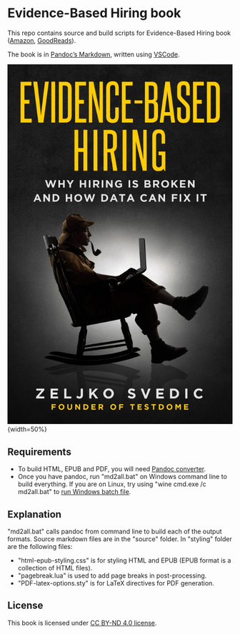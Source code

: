 # Evidence-Based Hiring book
This repo contains source and build scripts for Evidence-Based Hiring book ([Amazon](https://www.amazon.com/Evidence-Based-Hiring-Why-Broken-Data-ebook/dp/B07FRH43N7), [GoodReads](https://www.goodreads.com/book/show/40904662-evidence-based-hiring)). 

The book is in [Pandoc’s Markdown](https://pandoc.org/MANUAL.html#pandocs-markdown), written using [VSCode](https://code.visualstudio.com/). 

![](images/EBH-cover-image-small.jpg){width=50%}

## Requirements

* To build HTML, EPUB and PDF, you will need [Pandoc converter](https://pandoc.org/). 
* Once you have pandoc, run "md2all.bat" on Windows command line to build everything. If you are on Linux, try using "wine cmd.exe /c md2all.bat" to [run Windows batch file](https://www.linux.org/threads/running-windows-batch-files-on-linux.11205/).

## Explanation

"md2all.bat" calls pandoc from command line to build each of the output formats. Source markdown files are in the "source" folder. In "styling" folder are the following files:
* "html-epub-styling.css" is for styling HTML and EPUB (EPUB format is a collection of HTML files).
* "pagebreak.lua" is used to add page breaks in post-processing.
* "PDF-latex-options.sty" is for LaTeX directives for PDF generation.

## License

This book is licensed under [CC BY-ND 4.0 license](https://creativecommons.org/licenses/by-nd/4.0/legalcode).

 
